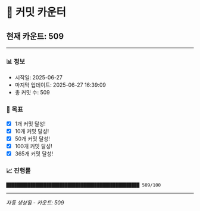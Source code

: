 # 🔢 커밋 카운터

## 현재 카운트: 509

---

### 📊 정보
- 시작일: 2025-06-27
- 마지막 업데이트: 2025-06-27 16:39:09
- 총 커밋 수: 509

### 🎯 목표
- [x] 1개 커밋 달성!
- [x] 10개 커밋 달성!
- [x] 50개 커밋 달성!
- [x] 100개 커밋 달성!
- [x] 365개 커밋 달성!

### 📈 진행률
```
██████████████████████████████████████████████████ 509/100
```

---
*자동 생성됨 - 카운트: 509*
